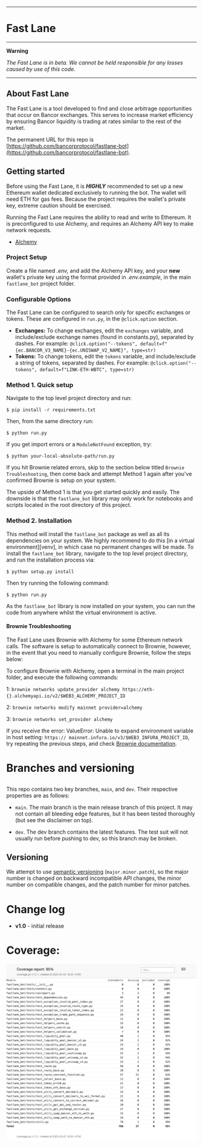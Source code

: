 * * * * * * * * * * * * * * * * * * * * * * * * * * * * * * * * * * * * * * * * * * * * * * * * * * * * * * * *
# Fast Lane
* * * * * * * * * * * * * * * * * * * * * * * * * * * * * * * * * * * * * * * * * * * * * * * * * * * * * * * *

**Warning**

_The Fast Lane is in beta.  We cannot be held responsible for any losses caused by use of this code._

* * * * * * * * * * * * * * * * * * * * * * * * * * * * * * * * * * * * * * * * * * * * * * * * * * * * * * * *


## About Fast Lane

The Fast Lane is a tool developed to find and close arbitrage opportunities that occur on Bancor exchanges. This serves to increase market efficiency by ensuring Bancor liquidity is trading at rates similar to the rest of the market.

The permanent URL for this repo is [https://github.com/bancorprotocol/fastlane-bot](https://github.com/bancorprotocol/fastlane-bot).

## Getting started

Before using the Fast Lane, it is *__HIGHLY__* recommended to set up a new Ethereum wallet dedicated exclusively to running the bot. The wallet will need ETH for gas fees. Because the project requires the wallet's private key, extreme caution should be exercised.

Running the Fast Lane requires the ability to read and write to Ethereum. It is preconfigured to use Alchemy, and requires an Alchemy API key to make network requests.
* [Alchemy](https://www.alchemy.com/)

### Project Setup
Create a file named *.env,* and add the Alchemy API key, and your __new__ wallet's private key using the format provided in *.env.example*, in the main `fastlane_bot` project folder.

### Configurable Options
The Fast Lane can be configured to search only for specific exchanges or tokens. These are configured in `run.py`, in the `@click.option` section. 

* __Exchanges:__ To change exchanges, edit the `exchanges` variable, and include/exclude exchange names (found in constants.py), separated by dashes. For example: `@click.option("--tokens", default=f"{ec.BANCOR_V3_NAME}-{ec.UNISWAP_V2_NAME}", type=str)`
* __Tokens:__ To change tokens, edit the `tokens` variable, and include/exclude a string of tokens, separated by dashes. For example: `@click.option("--tokens", default=f"LINK-ETH-WBTC", type=str)`

### Method 1. Quick setup

Navigate to the top level project directory and run:

````{tab} PyPI
$ pip install -r requirements.txt
````

Then, from the same directory run:

````{tab} PyPI
$ python run.py
````

If you get import errors or a `ModuleNotFound` exception, try:

````{tab} PyPI
$ python your-local-absolute-path/run.py
````

If you hit Brownie related errors, skip to the section below titled `Brownie Troubleshooting`, then come back and attempt Method 1 again after you've confirmed Brownie is setup on your system.

The upside of Method 1 is that you get started quickly and easily. The downside is that the `fastlane_bot` library may only work for notebooks and scripts located in the root directory of this project.

### Method 2. Installation

This method will install the `fastlane_bot` package as well as all its dependencies on your system. We highly recommend to do this [in a virtual environment][venv], in which case no permanent changes will be made. To install the `fastlane_bot` library, navigate to the top level project directory, and run the installation process via:

````{tab} PyPI
$ python setup.py install
````

Then try running the following command:
````{tab} PyPI
$ python run.py
````

As the `fastlane_bot` library is now installed on your system, you can run the code from anywhere whilst the virtual environment is active.

#### Brownie Troubleshooting

The Fast Lane uses Brownie with Alchemy for some Ethereum network calls. The software is setup to automatically connect to Brownie, however, in the event that you need to manually configure Brownie, follow the steps below:

To configure Brownie with Alchemy, open a terminal in the main project folder, and execute the following commands:

1: `brownie networks update_provider alchemy https://eth-{}.alchemyapi.io/v2/$WEB3_ALCHEMY_PROJECT_ID`

2: `brownie networks modify mainnet provider=alchemy`

3: `brownie networks set_provider alchemy`

If you receive the error: ValueError: Unable to expand environment variable in host setting: `https:// mainnet.infura.io/v3/$WEB3_INFURA_PROJECT_ID`, try repeating the previous steps, and check [Brownie documentation](https://eth-brownie.readthedocs.io/en/stable/install.html).

# Branches and versioning

## 
This repo contains two key branches, `main`, and `dev`. Their respective properties are as follows:

- `main`. The main branch is the main release branch of this project. It may not contain all bleeding edge features, but it has been tested thoroughly (but see the disclaimer on top).

- `dev`. The dev branch contains the latest features. The test suit will not usually run before pushing to dev, so this branch may be broken.

## Versioning

We attempt to use [semantic versioning][semver] (`major.minor.patch`), so the major number is changed on backward incompatible API changes, the minor number on compatible changes, and the patch number for minor patches.

[semver]:https://semver.org/

# Change log

- **v1.0** - initial release

# Coverage:

![codecoverage](coverage.png)
